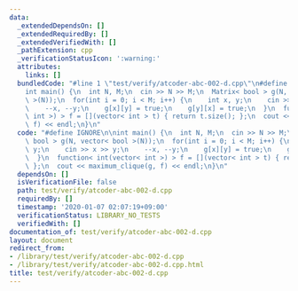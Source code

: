 ```yaml
---
data:
  _extendedDependsOn: []
  _extendedRequiredBy: []
  _extendedVerifiedWith: []
  _pathExtension: cpp
  _verificationStatusIcon: ':warning:'
  attributes:
    links: []
  bundledCode: "#line 1 \"test/verify/atcoder-abc-002-d.cpp\"\n#define IGNORE\n\n\
    int main() {\n  int N, M;\n  cin >> N >> M;\n  Matrix< bool > g(N, vector< bool\
    \ >(N));\n  for(int i = 0; i < M; i++) {\n    int x, y;\n    cin >> x >> y;\n\
    \    --x, --y;\n    g[x][y] = true;\n    g[y][x] = true;\n  }\n  function< int(vector<\
    \ int >) > f = [](vector< int > t) { return t.size(); };\n  cout << maximum_clique(g,\
    \ f) << endl;\n}\n"
  code: "#define IGNORE\n\nint main() {\n  int N, M;\n  cin >> N >> M;\n  Matrix<\
    \ bool > g(N, vector< bool >(N));\n  for(int i = 0; i < M; i++) {\n    int x,\
    \ y;\n    cin >> x >> y;\n    --x, --y;\n    g[x][y] = true;\n    g[y][x] = true;\n\
    \  }\n  function< int(vector< int >) > f = [](vector< int > t) { return t.size();\
    \ };\n  cout << maximum_clique(g, f) << endl;\n}\n"
  dependsOn: []
  isVerificationFile: false
  path: test/verify/atcoder-abc-002-d.cpp
  requiredBy: []
  timestamp: '2020-01-07 02:07:19+09:00'
  verificationStatus: LIBRARY_NO_TESTS
  verifiedWith: []
documentation_of: test/verify/atcoder-abc-002-d.cpp
layout: document
redirect_from:
- /library/test/verify/atcoder-abc-002-d.cpp
- /library/test/verify/atcoder-abc-002-d.cpp.html
title: test/verify/atcoder-abc-002-d.cpp
---
```

